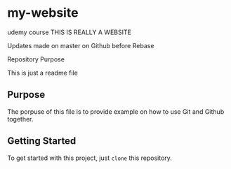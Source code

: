 # my-website
udemy course
THIS IS REALLY A WEBSITE

Updates made on master on Github before Rebase

 Repository Purpose

This is just a readme file

## Purpose

The porpuse of this file is to provide example 
on how to use Git and Github together.

## Getting Started

To get started with this project, just `clone` this repository.

